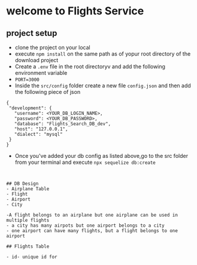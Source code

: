 # welcome to Flights Service

## project setup
- clone the project on your local
- execute `npm install` on the same path as of yopur root directory of the download project 
- Create a `.env` file in the root directoryv and add the following environment variable
- `PORT=3000`
 - Inside the `src/config` folder create a new file `config.json` and then add the following piece of json 

 ```
{
  "development": {
    "username": <YOUR_DB_LOGIN_NAME>,
    "password": <YOUR_DB_PASSWORD>,
    "database": "Flights_Search_DB_dev",
    "host": "127.0.0.1",
    "dialect": "mysql"
  }
}

 ```

 - Once you've added your db config as listed above,go to the src folder from your terminal and execute `npx sequelize db:create`
 ```


## DB Design
- Airplane Table
- Flight
- Airport
- City

-A flight belongs to an airplane but one airplane can be used in multiple flights
- a city has many airpots but one airport belongs to a city 
- one airport can have many flights, but a flight belongs to one airport

## Flights Table

- id- unique id for 